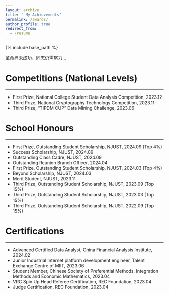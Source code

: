 ```yaml
---
layout: archive
title: " My Achievements"
permalink: /awards/
author_profile: true
redirect_from:
  - /resume
---
```


{% include base_path %}

革命尚未成功，同志仍需努力...

Competitions (National Levels)
======
---
* First Prize, National College Student Data Analysis Competition, 2023.12
* Third Prize, National Cryptography Technology Competition, 2023.11
* Third Prize, “TIPDM CUP” Data Mining Challenge, 2023.06


School Honours
======
---
* First Prize, Outstanding Student Scholarship, NJUST, 2024.09 (Top 4%)
* Success Scholarship, NJUST, 2024.09
* Outstanding Class Cadre, NJUST, 2024.09
* Outstanding Reunion Branch Officer, 2024.04
* First Prize, Outstanding Student Scholarship, NJUST, 2024.03 (Top 4%)
* Beyond Scholarship, NJUST, 2024.03
* Merit Student, NJUST, 2023.11
* Third Prize, Outstanding Student Scholarship, NJUST, 2023.09 (Top 15%)
* Third Prize, Outstanding Student Scholarship, NJUST, 2023.03 (Top 15%)
* Third Prize, Outstanding Student Scholarship, NJUST, 2022.09 (Top 15%)


Certifications
======
---
* Advanced Certified Data Analyst, China Financial Analysis Institute, 2024.02
* Junior Industrial Internet platform development engineer, Talent Exchange Centre of MIIT, 2023.06
* Student Member, Chinese Society of Preferential Methods, Integration Methods and Economic Mathematics, 2023.04
* VRC Spin Up Head Referee Certification, REC Foundation, 2023.04
* Judge Certification, REC Foundation, 2023.04
